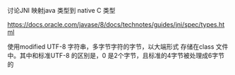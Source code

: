 讨论JNI 映射java 类型到 native C 类型  

https://docs.oracle.com/javase/8/docs/technotes/guides/jni/spec/types.html  

使用modified UTF-8  字符串，多字节字符的字节，以大端形式 存储在class 文件中。其中和标准UTF-8 的区别是，0 是2个字节，且标准的4字节被处理成6字节的  

